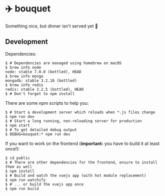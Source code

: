 # ✈️ bouquet

Something nice, but dinner isn't served yet 🍳

## Development

Dependencies:
```
$ # Dependencies are managed using homebrew on macOS
$ brew info node
node: stable 7.0.0 (bottled), HEAD
$ brew info mongo
mongodb: stable 3.2.10 (bottled)
$ brew info redis
redis: stable 3.2.5 (bottled), HEAD
$ # Don't forget to npm install
```

There are some npm scripts to help you:
```
$ # Start a development server which reloads when *.js files change
$ npm run dev
$ # Start a long running, non-reloading server for production
$ npm start
$ # To get detailed debug output
$ DEBUG=bouquet:* npm run dev
```

If you want to work on the frontend (**important:** you have to build it at least once!):
```
$ cd public
$ # There are other dependencies for the frontend, ensure to install them as well
$ npm install
$ # Build and watch the vuejs app (with hot module replacement)
$ npm run watchify
$ # ... or build the vuejs app once
$ npm run build
```
